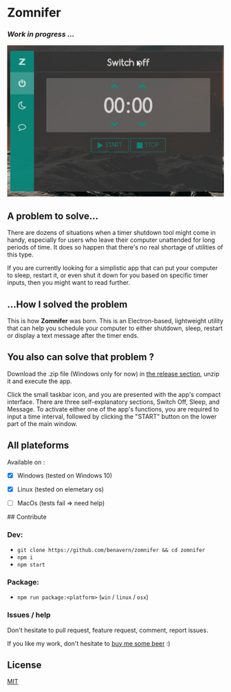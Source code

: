 # Zomnifer

### *Work in progress ...*

![SCREENSHOT](./zomnifer.gif)


## A problem to solve...

There are dozens of situations when a timer shutdown tool might come in handy, 
especially for users who leave their computer unattended for long periods of time. 
It does so happen that there's no real shortage of utilities of this type.

If you are currently looking for a simplistic app that can put your computer to sleep, restart it, 
or even shut it down for you based on specific timer inputs, then you might want to read further.

## ...How I solved the problem


This is how **Zomnifer** was born. This is an Electron-based, lightweight utility that can help you schedule 
your computer to either shutdown, sleep, restart or display a text message after the timer ends.


## You also can solve that problem ?

Download the .zip file (Windows only for now) in [the release section](https://github.com/benavern/zomnifer/releases), 
unzip it and execute the app.

Click the small taskbar icon, and you are presented with the app's compact interface. 
There are three self-explanatory sections, Switch Off, Sleep, and Message. 
To activate either one of the app's functions, you are required to input a time interval, 
followed by clicking the "START" button on the lower part of the main window.


## All plateforms

Available on :

* [x] Windows (tested on Windows 10)
* [x] Linux   (tested on elemetary os)
* [ ] MacOs   (tests fail => need help)


## Contribute

### Dev:

* `git clone https://github.com/benavern/zomnifer && cd zomnifer`
* `npm i`
* `npm start`

### Package:

* `npm run package:<platform>` (`win` / `linux` / `osx`)

### Issues / help

Don't hesitate to pull request, feature request, comment, report issues.

If you like my work, don't hesitate to [buy me some beer](https://www.paypal.me/benjamincaradeuc/5) :)


## License

[MIT](http://blog.caradeuc.info/MIT/#name=Benjamin%20Caradeuc&link=http://caradeuc.info/)
